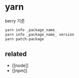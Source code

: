 # yarn

berry 기준

```sh
yarn info _package_name_
yarn info _package_name_ version
yarn patch-package
```

## related
- [[node]]
- [[npm]]
